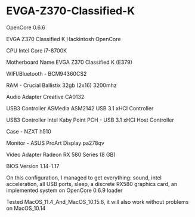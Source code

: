 # EVGA-Z370-Classified-K
OpenCore 0.6.6

EVGA Z370 Classified K Hackintosh OpenCore

CPU                   Intel Core i7-8700K

Motherboard Name  	  EVGA Z370 Classified K (E379)

WIFI/Bluetooth - BCM94360CS2

RAM - Crucial Ballistix 32gb (2x16) 3200mhz

Audio Adapter  	      Creative CA0132

USB3 Controller  	    ASMedia ASM2142 USB 3.1 xHCI Controller

USB3 Controller     	Intel Kaby Point PCH - USB 3.1 xHCI Host Controller

Case - NZXT h510

Monitor - ASUS ProArt Display pa278qv

Video Adapter       	Radeon RX 580 Series (8 GB)

BIOS Version  	      1.14-1.17


On this configuration, I managed to get everything: sound, intel acceleration, all USB ports, sleep, a discrete RX580 graphics card, an implemented system on OpenCore 0.6.9 loader

Tested MacOS_11.4_And_MacOS_10.15.6, it will also work without problems on MacOS_10.14
